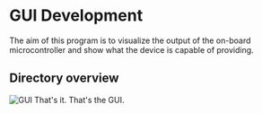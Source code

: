 # GUI Development
The aim of this program is to visualize the output of the on-board microcontroller and show what the device is capable of providing.
## Directory overview
![GUI](../docs/visuals/gui.gif)
That's it. That's the GUI.